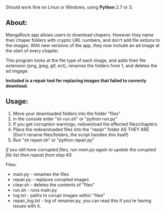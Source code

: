 Should work fine on Linux or Windows, using <b>Python</b> 2.7 or 3.

<h2>About:</h2>
MangaRock app allows users to download chapers. However they name their chaper folders with cryptic URL numbers, and don't add file extions to the images. With new versions of the app, they now include an ad image at the start of every chapter.

This program looks at the file type of each image, and adds their file extension (png, jpeg, gif, ect), renames the folders from 1, and deletes the ad imgage.

<b>Included is a repair tool for replacing images that failed to correcty download.</b>

<h2>Usage:</h2>
<ol>
<li>Move your downloaded folders into the folder "files"</li>
<li>in the console enter "sh run.sh" or "python run.py"</li>
<li>If you get corruption warnings, redownload the effected files/chapters</li>
<li>Place the redownloaded files into the "repair" folder AS THEY ARE (Don't rename files/folders, the script handles this itself)</li>
<li>Run "sh repair.sh" or "python repair.py"</li>
</ol>
<i>If you still have corrupted files, run main.py again to update the corupted file list
then repeat from step #3.</i>

Files:
<ul>
<li>main.py - renames the files</li>
<li>repair.py - replaces corupted images</li>
<li>clear.sh - deletes the contents of "files"</li>
<li>run.sh - runs main.py</li>
<li>log.txt - paths to corupt images within "files"</li>
<li>repair_log.txt - log of renamer.py, you can read this if you're having issues with it.</li>
</ul>
